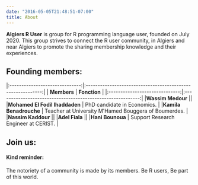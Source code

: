 ```yaml
---
date: "2016-05-05T21:48:51-07:00"
title: About
---
```


**Algiers R User** is group for R programming language user, founded on July 2020. This group strives to connect the R user community, in Algiers and near Algiers to promote the sharing membership knowledge and their experiences.

## Founding members:

|:------------------------------:|:-----------------------------------------------------------:|
| **Members**                    | **Fonction**                                                |
|:------------------------------:|:-----------------------------------------------------------:|
|**Wassim Medour**               ||
|**Mohamed El Fodil Ihaddaden**  | PhD candidate in Economics.                                 |
|**Kamila Benadrouche**          | Teacher at University M'Hamed Bouggera of Boumerdes.        |
|**Nassim Kaddour**              ||
|**Adel Fiala**                  ||
|**Hani Bounoua**                | Support Research Engineer at CERIST.                        |


## Join us:






#### Kind reminder:
The notoriety of a community is made by its members. Be R users, Be part of this world.
